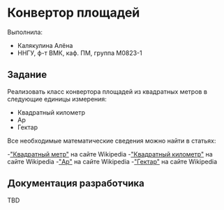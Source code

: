 # Конвертор площадей

Выполнила:

 - Калякулина Алёна
 - ННГУ, ф-т ВМК, каф. ПМ, группа М0823-1

## Задание

Реализовать класс конвертора площадей из квадратных метров в следующие единицы измерения:

 - Квадратный километр
 - Ар
 - Гектар

Все необходимые математические сведения можно найти в статьях:

 -["Квадратный метр"][squaremetre] на сайте Wikipedia
 -["Квадратный километр"][squarekilometre] на сайте Wikipedia
 -["Ар"][are] на сайте Wikipedia
 -["Гектар"][hectare] на сайте Wikipedia

## Документация разработчика

TBD

<!-- LINKS -->

[squaremetre]: https://ru.wikipedia.org/wiki/%D0%9A%D0%B2%D0%B0%D0%B4%D1%80%D0%B0%D1%82%D0%BD%D1%8B%D0%B9_%D0%BC%D0%B5%D1%82%D1%80
[squarekilometre]: https://ru.wikipedia.org/wiki/%D0%9A%D0%B2%D0%B0%D0%B4%D1%80%D0%B0%D1%82%D0%BD%D1%8B%D0%B9_%D0%BA%D0%B8%D0%BB%D0%BE%D0%BC%D0%B5%D1%82%D1%80
[are]: https://ru.wikipedia.org/wiki/%D0%90%D1%80
[hectare]: https://ru.wikipedia.org/wiki/%D0%93%D0%B5%D0%BA%D1%82%D0%B0%D1%80
